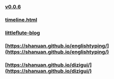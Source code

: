 ### [v0.0.6](https://github.com/shanuan/blog/edit/master/README.md)
### [timeline.html](timeline.html)
### [littleflute-blog](https://littleflute.github.io/blog/)
### [https://shanuan.github.io/englishtyping/](https://shanuan.github.io/englishtyping/)
### [https://shanuan.github.io/dizigui/](https://shanuan.github.io/dizigui/)

